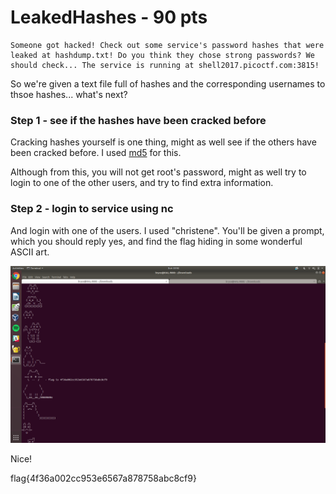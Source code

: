 # **LeakedHashes - 90 pts**

```
Someone got hacked! Check out some service's password hashes that were leaked at hashdump.txt! Do you think they chose strong passwords? We should check... The service is running at shell2017.picoctf.com:3815!
```

So we're given a text file full of hashes and the corresponding usernames to thsoe hashes... what's next?


### **Step 1 - see if the hashes have been cracked before**
Cracking hashes yourself is one thing, might as well see if the others have been cracked before. I used [md5](https://hashkiller.co.uk/md5-decrypter.aspx) for this.

Although from this, you will not get root's password, might as well try to login to one of the other users, and try to find extra information.

### **Step 2 - login to service using nc**
And login with one of the users. I used "christene". You'll be given a prompt, which you should reply yes, and find the flag hiding in some wonderful ASCII art.

![LeakedHashes](../.picostuff/pics/LeakedHashes2.png)

Nice!



flag{4f36a002cc953e6567a878758abc8cf9}
